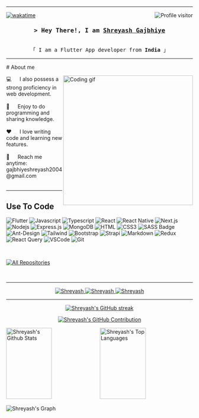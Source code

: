 <!--
<h2 align="center">
  Welcome to my repository!
  <img src="https://media.giphy.com/media/hvRJCLFzcasrR4ia7z/giphy.gif" width="28">
</h2>
-->

<!--
<p align="center">
  <a href="https://github.com/Shreyasgajbhiye"><img src="https://readme-typing-svg.herokuapp.com/?lines=Self%20Taught%20Programmer;Front%20End%20Developer;1.5%2B%20years%20of%20coding%20experience;Always%20learning%20new%20things&center=true&width=380&height=45"></a>
</p>

 -->
<hr/>
<a href="">
  <img align="right" src="https://komarev.com/ghpvc/?username=Shreyasgajbhiye" alt="Profile visitor" />
</a>


[![wakatime](https://wakatime.com/badge/user/eebb3dd8-d9b2-40de-9b88-6fd6cac99dbc.svg)](https://wakatime.com/@eebb3dd8-d9b2-40de-9b88-6fd6cac99dbc)

<!-- Intro  -->
<h3 align="center">
        <samp>&gt; Hey There!, I am
                <b><a target="_blank" href="">Shreyash Gajbhiye</a></b>
        </samp>
</h3>


<p align="center"> 
  <samp>
<!--     <a href="">「 Google Me 」</a> -->
    <br>
    「 I am a Flutter App developer from <b>India</b> 」
    <br>
  </samp>
</p>
<hr/>
<!-- About Section -->
 # About me
 
<p>
 <img align="right" width="350" src="/assets/programmer.gif" alt="Coding gif" />
  💻 &emsp; I also possess a strong proficiency in web development.<br/><br/>
  🤖 &emsp; Enjoy to do programming and sharing knowledge. <br/><br/>
  ❤️ &emsp; I love writing code and learning new features.<br/><br/>
  📧 &emsp; Reach me anytime: gajbhiyeshreyash2004@gmail.com<br/><br/>

</p>
<hr/>

## Use To Code
![Flutter](https://img.shields.io/badge/Flutter-02569B?style=for-the-badge&labelColor=02569B&logo=flutter&logoColor=white)
![Javascript](https://img.shields.io/badge/Javascript-F0DB4F?style=for-the-badge&labelColor=black&logo=javascript&logoColor=F0DB4F)
![Typescript](https://img.shields.io/badge/Typescript-007acc?style=for-the-badge&labelColor=black&logo=typescript&logoColor=007acc)
![React](https://img.shields.io/badge/-React-61DBFB?style=for-the-badge&labelColor=black&logo=react&logoColor=61DBFB)
![React Native](https://img.shields.io/badge/React_Native-20232A?style=for-the-badge&logo=react&logoColor=61DAFB)
![Next.js](https://img.shields.io/badge/next.js-000000?style=for-the-badge&logo=nextdotjs&logoColor=white)
![Nodejs](https://img.shields.io/badge/Nodejs-3C873A?style=for-the-badge&labelColor=black&logo=node.js&logoColor=3C873A)
![Express.js](https://img.shields.io/badge/Express.js-000000?style=for-the-badge&logo=express&logoColor=white)
![MongoDB](https://img.shields.io/badge/MongoDB-4EA94B?style=for-the-badge&logo=mongodb&logoColor=white)
![HTML](https://img.shields.io/badge/HTML5-E34F26?style=for-the-badge&logo=html5&logoColor=white)
![CSS3](https://img.shields.io/badge/CSS3-1572B6?style=for-the-badge&logo=css3&logoColor=white)
![SASS Badge](https://img.shields.io/badge/Sass-CC6699?style=for-the-badge&logo=sass&logoColor=white)
![Ant-Design](https://img.shields.io/badge/AntDesign-0170FE?style=for-the-badge&logo=antdesign&logoColor=white)
![Tailwind](https://img.shields.io/badge/Tailwind_CSS-092749?style=for-the-badge&logo=tailwindcss&logoColor=06B6D4&labelColor=000000)
![Bootstrap](https://img.shields.io/badge/Bootstrap-563D7C?style=for-the-badge&logo=bootstrap&logoColor=white)
![Strapi](https://img.shields.io/badge/strapi-2E7EEA?style=for-the-badge&logo=strapi&logoColor=white)
![Markdown](https://img.shields.io/badge/Markdown-000000?style=for-the-badge&logo=markdown&logoColor=white)
![Redux](https://img.shields.io/badge/Redux-593D88?style=for-the-badge&logo=redux&logoColor=white)
![React Query](https://img.shields.io/badge/-React_Query-FF4154?style=for-the-badge&logo=react%20query&logoColor=white)
![VSCode](https://img.shields.io/badge/Visual_Studio-0078d7?style=for-the-badge&logo=visual%20studio&logoColor=white)
![Git](https://img.shields.io/badge/Git-F05032?style=for-the-badge&logo=git&logoColor=white)

<br/>



<p align="left">
  <a href="https://github.com/Shreyasgajbhiye?tab=repositories" target="_blank"><img alt="All Repositories" title="All Repositories" src="https://img.shields.io/badge/-All%20Repos-2962FF?style=for-the-badge&logo=koding&logoColor=white"/></a>
</p>

<br/>
<hr/>
<p align="center">
 <a href="" target="blank">
  <img src="https://img.shields.io/badge/Website-DC143C?style=for-the-badge&logo=medium&logoColor=white" alt="Shreyash" />
 </a>
 <a href="https://www.linkedin.com/in/shreyashgajbhiye" target="_blank">
  <img src="https://img.shields.io/badge/LinkedIn-0077B5?style=for-the-badge&logo=linkedin&logoColor=white" alt="Shreyash"/>
 </a>
 <!-- <a href="https://dev.to/alsiam" target="_blank">
  <img src="https://img.shields.io/badge/dev.to-0A0A0A?style=for-the-badge&logo=dev.to&logoColor=white" alt="alsiam" />
 </a> -->
 <a href="https://www.instagram.com/shreyxsh.h/" target="_blank">
  <img src="https://img.shields.io/badge/Instagram-fe4164?style=for-the-badge&logo=instagram&logoColor=white" alt="Shreyash" />
 </a> 
</p>
<hr/>
<p align="center">
  <a href="https://github.com/Shreyasgajbhiye">
    <img src="https://github-readme-streak-stats.herokuapp.com/?user=Shreyasgajbhiye&theme=radical&border=7F3FBF&background=0D1117" alt="Shreyash's GitHub streak"/>
  </a>
</p>

<p align="center">
  <a href="https://github.com/Shreyasgajbhiye">
    <img src="https://github-profile-summary-cards.vercel.app/api/cards/profile-details?username=Shreyasgajbhiye&theme=radical" alt="Shreyash's GitHub Contribution"/>
  </a>
</p>

<a> 
    <a href="https://github.com/Shreyasgajbhiye"><img alt="Shreyash's Github Stats" src="https://denvercoder1-github-readme-stats.vercel.app/api?username=Shreyasgajbhiye&show_icons=true&count_private=true&theme=react&border_color=7F3FBF&bg_color=0D1117&title_color=F85D7F&icon_color=F8D866" height="192px" width="49.5%"/></a>
  <a href="https://github.com/Shreyasgajbhiye"><img alt="Shreyash's Top Languages" src="https://denvercoder1-github-readme-stats.vercel.app/api/top-langs/?username=Shreyasgajbhiye&langs_count=8&layout=compact&theme=react&border_color=7F3FBF&bg_color=0D1117&title_color=F85D7F&icon_color=F8D866" height="192px" width="49.5%"/></a>
  <br/>
</a>


![Shreyash's Graph](https://github-readme-activity-graph.vercel.app/graph?username=Shreyasgajbhiye&custom_title=Al%20Gajbhiye's%20GitHub%20Activity%20Graph&bg_color=0D1117&color=7F3FBF&line=7F3FBF&point=7F3FBF&area_color=FFFFFF&title_color=FFFFFF&area=true)
